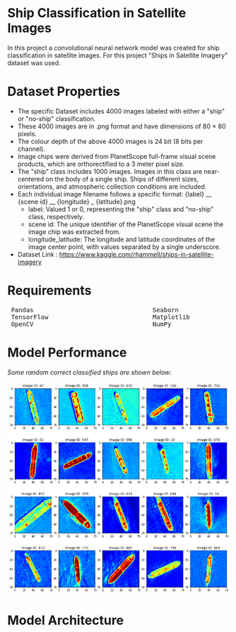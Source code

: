 # Ship Classification in Satellite Images
In this project a convolutional neural network model was created for ship classification in satellite images. 
For this project "Ships in Satellite Imagery" dataset was used.

# Dataset Properties

 * The specific Dataset includes 4000 images labeled with either a "ship" or "no-ship" classification.
 * These 4000 images are in .png format and have dimensions of 80 × 80 pixels. 
 * The colour depth of the above 4000 images is 24 bit (8 bits per channel).
 * Image chips were derived from PlanetScope full-frame visual scene products, which are orthorectified to a 3 meter pixel size.
 * The "ship" class includes 1000 images. Images in this class are near-centered on the body of a single ship. Ships of different sizes, orientations, and atmospheric collection conditions are included.
 * Each individual image filename follows a specific format: {label} __ {scene id} __ {longitude} _ {latitude}.png
   * label: Valued 1 or 0, representing the "ship" class and "no-ship" class, respectively.
   * scene id: The unique identifier of the PlanetScope visual scene the image chip was extracted from. 
   * longitude_latitude: The longitude and latitude coordinates of the image center point, with values separated by a single underscore.
* Dataset Link : https://www.kaggle.com/rhammell/ships-in-satellite-imagery 

# Requirements

<pre>
 Pandas                                Seaborn                              Keras                      
 TensorFlow                            Matplotlib                           scikit-learn        
 OpenCV                                NumPy                                
</pre> 
 
 # Model Performance
 
 
 
 
*Some random correct classified ships are shown below:*

![](/Project_Image.png)

 # Model Architecture
